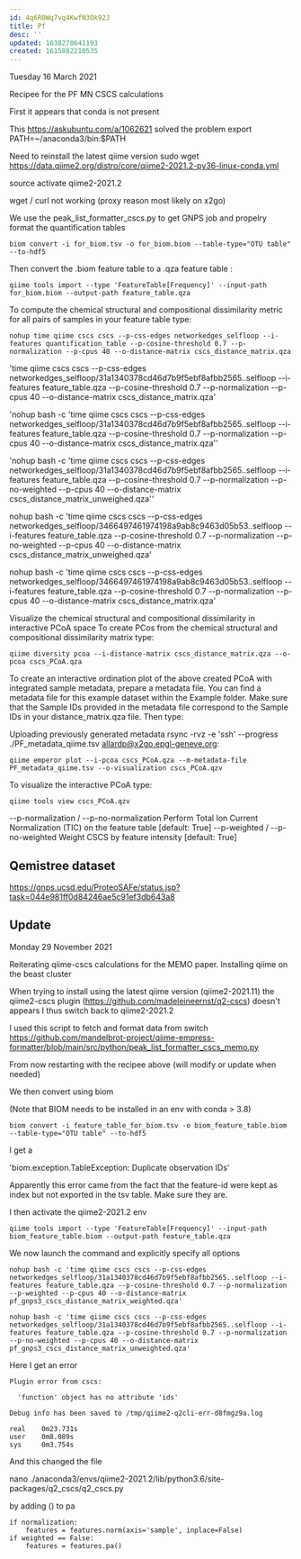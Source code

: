 ```yaml
---
id: 4q6R0Wq7vq4KwfN3Ok92J
title: Pf
desc: ''
updated: 1638278641193
created: 1615882210535
---
```


Tuesday 16 March 2021

Recipee for the PF MN CSCS calculations

First it appears that conda is not present

This https://askubuntu.com/a/1062621 solved the problem
export PATH=~/anaconda3/bin:$PATH


Need to reinstall the latest qiime version sudo wget https://data.qiime2.org/distro/core/qiime2-2021.2-py36-linux-conda.yml

source activate qiime2-2021.2

wget / curl not working (proxy reason most likely on x2go)


We use the peak_list_formatter_cscs.py to get GNPS job and propelry format the quantification tables

`biom convert -i for_biom.tsv -o for_biom.biom --table-type="OTU table" --to-hdf5`



Then convert the .biom feature table to a .qza feature table :

`qiime tools import --type 'FeatureTable[Frequency]' --input-path for_biom.biom --output-path feature_table.qza`

To compute the chemical structural and compositional dissimilarity metric for all pairs of samples in your feature table type:

`nohup time qiime cscs cscs --p-css-edges networkedges_selfloop --i-features quantification_table --p-cosine-threshold 0.7 --p-normalization --p-cpus 40 --o-distance-matrix cscs_distance_matrix.qza`

'time qiime cscs cscs --p-css-edges networkedges_selfloop/31a1340378cd46d7b9f5ebf8afbb2565..selfloop --i-features feature_table.qza --p-cosine-threshold 0.7 --p-normalization --p-cpus 40 --o-distance-matrix cscs_distance_matrix.qza'


'nohup bash -c 'time qiime cscs cscs --p-css-edges networkedges_selfloop/31a1340378cd46d7b9f5ebf8afbb2565..selfloop --i-features feature_table.qza --p-cosine-threshold 0.7 --p-normalization --p-cpus 40 --o-distance-matrix cscs_distance_matrix.qza''


'nohup bash -c 'time qiime cscs cscs --p-css-edges networkedges_selfloop/31a1340378cd46d7b9f5ebf8afbb2565..selfloop --i-features feature_table.qza --p-cosine-threshold 0.7 --p-normalization --p-no-weighted --p-cpus 40 --o-distance-matrix cscs_distance_matrix_unweighed.qza''

nohup bash -c 'time qiime cscs cscs --p-css-edges networkedges_selfloop/3466497461974198a9ab8c9463d05b53..selfloop --i-features feature_table.qza --p-cosine-threshold 0.7 --p-normalization --p-no-weighted --p-cpus 40 --o-distance-matrix cscs_distance_matrix_unweighed.qza'

nohup bash -c 'time qiime cscs cscs --p-css-edges networkedges_selfloop/3466497461974198a9ab8c9463d05b53..selfloop --i-features feature_table.qza --p-cosine-threshold 0.7 --p-normalization --p-cpus 40 --o-distance-matrix cscs_distance_matrix.qza'


Visualize the chemical structural and compositional dissimilarity in interactive PCoA space
To create PCos from the chemical structural and compositional dissimilarity matrix type:

`qiime diversity pcoa --i-distance-matrix cscs_distance_matrix.qza --o-pcoa cscs_PCoA.qza`

To create an interactive ordination plot of the above created PCoA with integrated sample metadata, prepare a metadata file. You can find a metadata file for this example dataset within the Example folder. Make sure that the Sample IDs provided in the metadata file correspond to the Sample IDs in your distance_matrix.qza file. Then type:

Uploading previously generated metadata
rsync -rvz -e 'ssh' --progress ./PF_metadata_qiime.tsv allardp@x2go.epgl-geneve.org:

`qiime emperor plot --i-pcoa cscs_PCoA.qza --m-metadata-file PF_metadata_qiime.tsv --o-visualization cscs_PCoA.qzv`

To visualize the interactive PCoA type:

`qiime tools view cscs_PCoA.qzv`


  --p-normalization / --p-no-normalization
                         Perform Total Ion Current Normalization (TIC) on the
                         feature table                         [default: True]
  --p-weighted / --p-no-weighted
                         Weight CSCS by feature intensity      [default: True]


## Qemistree dataset

https://gnps.ucsd.edu/ProteoSAFe/status.jsp?task=044e981ff0d84246ae5c91ef3db643a8


## Update

Monday 29 November 2021

Reiterating qiime-cscs calculations for the MEMO paper.
Installing qiime on the beast cluster

When trying to install using the latest qiime version (qiime2-2021.11) the qiime2-cscs plugin (https://github.com/madeleineernst/q2-cscs) doesn't appears
I thus switch back to qiime2-2021.2

I used this script to fetch and format data from switch https://github.com/mandelbrot-project/qiime-empress-formatter/blob/main/src/python/peak_list_formatter_cscs_memo.py

From now restarting with the recipee above (will modify or update when needed)

We then convert using biom 

(Note that BIOM needs to be installed in an env with conda > 3.8)

`biom convert -i feature_table_for_biom.tsv -o biom_feature_table.biom --table-type="OTU table" --to-hdf5`

I get a 

'biom.exception.TableException: Duplicate observation IDs'

Apparently this error came from the fact that the feature-id were kept as index but not exported in the tsv table.
Make sure they are.

I then activate the qiime2-2021.2 env

`qiime tools import --type 'FeatureTable[Frequency]' --input-path biom_feature_table.biom --output-path feature_table.qza`

We now launch the command and explicitly specify all options

`nohup bash -c 'time qiime cscs cscs --p-css-edges networkedges_selfloop/31a1340378cd46d7b9f5ebf8afbb2565..selfloop --i-features feature_table.qza --p-cosine-threshold 0.7 --p-normalization --p-weighted --p-cpus 40 --o-distance-matrix pf_gnps3_cscs_distance_matrix_weighted.qza'`


`nohup bash -c 'time qiime cscs cscs --p-css-edges networkedges_selfloop/31a1340378cd46d7b9f5ebf8afbb2565..selfloop --i-features feature_table.qza --p-cosine-threshold 0.7 --p-normalization --p-no-weighted --p-cpus 40 --o-distance-matrix pf_gnps3_cscs_distance_matrix_unweighted.qza'`

Here I get an error 


```
Plugin error from cscs:

  'function' object has no attribute 'ids'

Debug info has been saved to /tmp/qiime2-q2cli-err-d8fmgz9a.log

real    0m23.731s
user    0m8.089s
sys     0m3.754s

```



And this changed the file 

nano ./anaconda3/envs/qiime2-2021.2/lib/python3.6/site-packages/q2_cscs/q2_cscs.py

by adding () to pa

    if normalization:
        features = features.norm(axis='sample', inplace=False)
    if weighted == False:
        features = features.pa()

